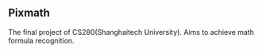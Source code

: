 ## Pixmath

The final project of CS280(Shanghaitech University). Aims to achieve
math formula recognition.
